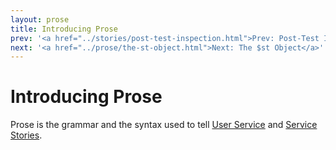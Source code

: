 ```yaml
---
layout: prose
title: Introducing Prose
prev: '<a href="../stories/post-test-inspection.html">Prev: Post-Test Inspection Phase</a>'
next: '<a href="../prose/the-st-object.html">Next: The $st Object</a>'
---
```


# Introducing Prose

Prose is the grammar and the syntax used to tell [User Service](/storyplayer/stories/user-stories.html) and [Service Stories](/storyplayer/stories/service-stories.html).
